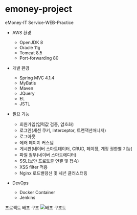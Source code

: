 # emoney-project
eMoney-IT Service-WEB-Practice
* AWS 환경
    * OpenJDK 8
    * Oracle 11g
    * Tomcat 8.5
    * Port-forwarding 80

* 개발 환경
    * Spring MVC 4.1.4
    * MyBatis
    * Maven
    * JQuery
    * EL
    * JSTL

* 필요 기능
    * 회원가입(입력값 검증, 암호화)
    * 로그인(세션 쿠키, Interceptor, 트랜잭션매니저)
    * 로그아웃
    * 에러 페이지 커스텀
    * 게시판(네이버 스마트데이터, CRUD, 페이징, 계정 권한별 기능)
    * 파일 첨부(네이버 스마트에디터)
    * SSL(보안 프로토콜 연결 및 접속)
    * XSS filter 적용
    * Nginx 로드밸렁신 및 세션 클러스터링

* DevOps
    * Docker Container
    * Jenkins
    
프로젝트 배포 구조
![배포 구조도](https://user-images.githubusercontent.com/87016418/161779599-e9ec1746-89b8-400c-92f2-1c634eb3d8d8.png)
